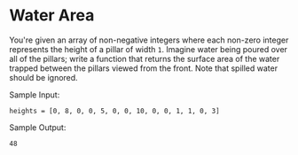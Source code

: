 # Water Area

You're given an array of non-negative integers where each non-zero integer represents the height of a pillar of width `1`. Imagine water being poured over all of the pillars; write a function that returns the surface area of the water trapped between the pillars viewed from the front. Note that spilled water should be ignored.

Sample Input:

`heights = [0, 8, 0, 0, 5, 0, 0, 10, 0, 0, 1, 1, 0, 3]`

Sample Output:

`48`